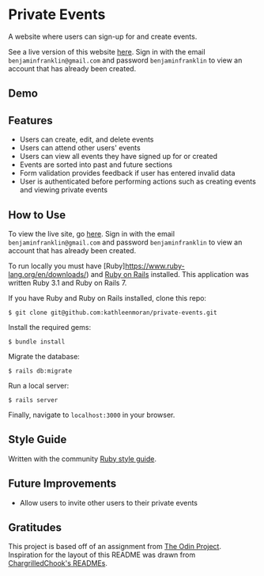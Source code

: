 # Private Events

A website where users can sign-up for and create events.

See a live version of this website [here](http://private-events.club/). Sign in with the email `benjaminfranklin@gmail.com` and password `benjaminfranklin` to view an account that has already been created.

## Demo

## Features

* Users can create, edit, and delete events
* Users can attend other users' events
* Users can view all events they have signed up for or created
* Events are sorted into past and future sections
* Form validation provides feedback if user has entered invalid data
* User is authenticated before performing actions such as creating events and viewing private events

## How to Use

To view the live site, go [here](http://private-events.club/). Sign in with the email `benjaminfranklin@gmail.com` and password `benjaminfranklin` to view an account that has already been created.

To run locally you must have [Ruby]https://www.ruby-lang.org/en/downloads/) and [Ruby on Rails](https://guides.rubyonrails.org/v5.0/getting_started.html) installed. This application was written Ruby 3.1 and Ruby on Rails 7.

If you have Ruby and Ruby on Rails installed, clone this repo:
```
$ git clone git@github.com:kathleenmoran/private-events.git
```

Install the required gems:
```
$ bundle install
```

Migrate the database:
```
$ rails db:migrate
```

Run a local server:
```
$ rails server
```

Finally, navigate to `localhost:3000` in your browser.

## Style Guide

Written with the community [Ruby style guide](https://rubystyle.guide/).

## Future Improvements

* Allow users to invite other users to their private events

## Gratitudes

This project is based off of an assignment from [The Odin Project](https://www.theodinproject.com/lessons/ruby-on-rails-private-events). Inspiration for the layout of this README was drawn from [ChargrilledChook's READMEs](https://github.com/ChargrilledChook).
